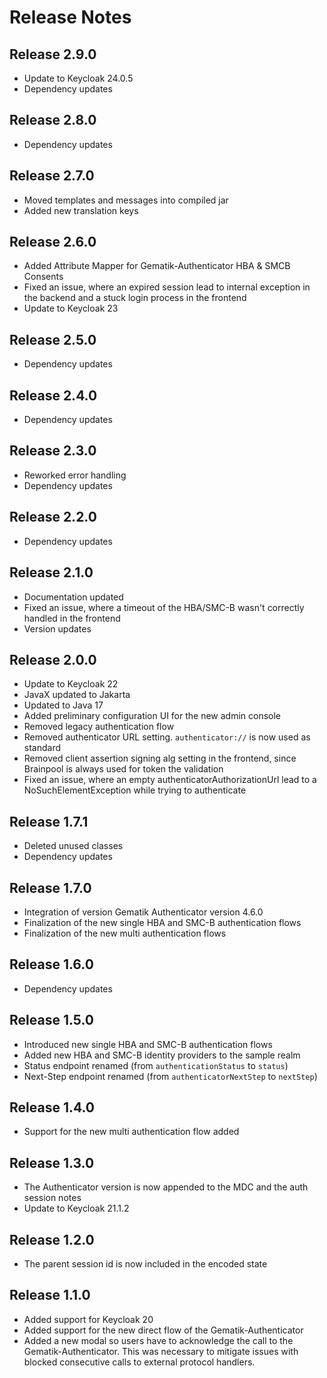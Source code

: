 # Release Notes

## Release 2.9.0

* Update to Keycloak 24.0.5
* Dependency updates

## Release 2.8.0

* Dependency updates

## Release 2.7.0

* Moved templates and messages into compiled jar
* Added new translation keys

## Release 2.6.0

* Added Attribute Mapper for Gematik-Authenticator HBA & SMCB Consents
* Fixed an issue, where an expired session lead to internal exception in the backend and a stuck login process in the
  frontend
* Update to Keycloak 23

## Release 2.5.0

* Dependency updates

## Release 2.4.0

* Dependency updates

## Release 2.3.0

* Reworked error handling
* Dependency updates

## Release 2.2.0

* Dependency updates

## Release 2.1.0

* Documentation updated
* Fixed an issue, where a timeout of the HBA/SMC-B wasn't correctly handled in the frontend
* Version updates

## Release 2.0.0

* Update to Keycloak 22
* JavaX updated to Jakarta
* Updated to Java 17
* Added preliminary configuration UI for the new admin console
* Removed legacy authentication flow
* Removed authenticator URL setting. ``authenticator://`` is now used as standard
* Removed client assertion signing alg setting in the frontend, since Brainpool is always used for token the validation
* Fixed an issue, where an empty authenticatorAuthorizationUrl lead to a NoSuchElementException while trying to
  authenticate

## Release 1.7.1

* Deleted unused classes
* Dependency updates

## Release 1.7.0

* Integration of version Gematik Authenticator version 4.6.0
* Finalization of the new single HBA and SMC-B authentication flows
* Finalization of the new multi authentication flows

## Release 1.6.0

* Dependency updates

## Release 1.5.0

* Introduced new single HBA and SMC-B authentication flows
* Added new HBA and SMC-B identity providers to the sample realm
* Status endpoint renamed (from `authenticationStatus` to `status`)
* Next-Step endpoint renamed (from `authenticatorNextStep` to `nextStep`)

## Release 1.4.0

* Support for the new multi authentication flow added

## Release 1.3.0

* The Authenticator version is now appended to the MDC and the auth session notes
* Update to Keycloak 21.1.2

## Release 1.2.0

* The parent session id is now included in the encoded state

## Release 1.1.0

* Added support for Keycloak 20
* Added support for the new direct flow of the Gematik-Authenticator
* Added a new modal so users have to acknowledge the call to the Gematik-Authenticator. This was necessary to mitigate
  issues with blocked consecutive calls to external protocol handlers.
